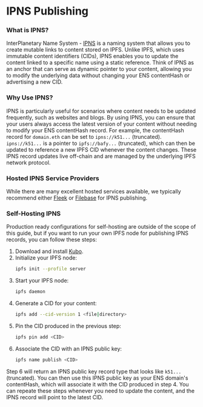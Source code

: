 # IPNS Publishing

### What is IPNS?

InterPlanetary Name System - [IPNS](https://docs.ipfs.tech/concepts/ipns/) is a naming system that allows you to create mutable links to content stored on IPFS. Unlike IPFS, which uses immutable content identifiers (CIDs), IPNS enables you to update the content linked to a specific name using a static reference. Think of IPNS as an anchor that can serve as dynamic pointer to your content, allowing you to modify the underlying data without changing your ENS contentHash or advertising a new CID.

### Why Use IPNS?

IPNS is particularly useful for scenarios where content needs to be updated frequently, such as websites and blogs. By using IPNS, you can ensure that your users always access the latest version of your content without needing to modify your ENS contentHash record. For example, the contentHash record for `domain.eth` can be set to `ipns://k51...` (truncated). `ipns://k51...` is a pointer to `ipfs://bafy...` (truncated), which can then be updated to reference a new IPFS CID whenever the content changes. These IPNS record updates live off-chain and are managed by the underlying IPFS network protocol.

### Hosted IPNS Service Providers

While there are many excellent hosted services available, we typically recommend either [Fleek](https://fleek.xyz/docs/platform/hosting/) or [Filebase](https://filebase.com/) for IPNS publishing.

### Self-Hosting IPNS

Production ready configurations for self-hosting are outside of the scope of this guide, but if you want to run your own IPFS node for publishing IPNS records, you can follow these steps:

1. Download and install [Kubo](https://github.com/ipfs/kubo/).
2. Initialize your IPFS node:
   ```bash
   ipfs init --profile server
   ```
3. Start your IPFS node:
   ```bash
   ipfs daemon
   ```
4. Generate a CID for your content:
    ```bash
    ipfs add --cid-version 1 <file|directory>
    ```
5. Pin the CID produced in the previous step:
   ```bash
   ipfs pin add <CID>
   ```
6. Associate the CID with an IPNS public key:
    ```bash
    ipfs name publish <CID>
    ```

Step 6 will return an IPNS public key record type that looks like `k51...` (truncated). You can then use this IPNS public key as your ENS domain's contentHash, which will associate it with the CID produced in step 4. You can repeate these steps whenever you need to update the content, and the IPNS record will point to the latest CID.

